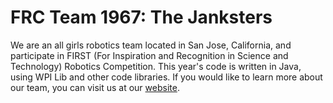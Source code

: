 # FRC Team 1967: The Janksters

We are an all girls robotics team located in San Jose, California, and participate in FIRST (For Inspiration and Recognition in Science and Technology) Robotics Competition. This year's code is written in Java, using WPI Lib and other code libraries. If you would like to learn more about our team, you can visit us at our [website](https://team1967.ndsj.org).


